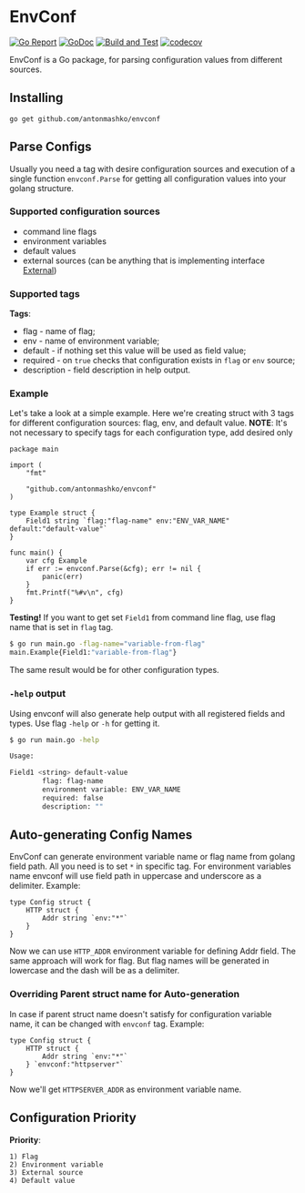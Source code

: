 # EnvConf
[![Go Report](https://goreportcard.com/badge/github.com/antonmashko/envconf)](https://goreportcard.com/report/github.com/antonmashko/envconf)
[![GoDoc](http://godoc.org/github.com/antonmashko/envconf?status.svg)](http://godoc.org/github.com/antonmashko/envconf)
[![Build and Test](https://github.com/antonmashko/envconf/actions/workflows/ci.yml/badge.svg?branch=master)](https://github.com/antonmashko/envconf/actions/workflows/ci.yml)
[![codecov](https://codecov.io/gh/antonmashko/envconf/branch/master/graph/badge.svg?token=ZdkG2flKKv)](https://codecov.io/gh/antonmashko/envconf)    

EnvConf is a Go package, for parsing configuration values from different sources. 

## Installing
```
go get github.com/antonmashko/envconf
```

## Parse Configs
Usually you need a tag with desire configuration sources and execution of a single function `envconf.Parse` for getting all configuration values into your golang structure.

### Supported configuration sources
* command line flags
* environment variables
* default values
* external sources (can be anything that is implementing interface [External](https://pkg.go.dev/github.com/antonmashko/envconf#External))

### Supported tags
**Tags**: 
- flag - name of flag;   
- env - name of environment variable;
- default - if nothing set this value will be used as field value; 
- required - on `true` checks that configuration exists in `flag` or `env` source;  
- description - field description in help output.


### Example
Let's take a look at a simple example. Here we're creating struct with 3 tags for different configuration sources: flag, env, and default value. **NOTE**: It's not necessary to specify tags for each configuration type, add desired only 

```golang
package main

import (
	"fmt"

	"github.com/antonmashko/envconf"
)

type Example struct {
	Field1 string `flag:"flag-name" env:"ENV_VAR_NAME" default:"default-value"`
}

func main() {
	var cfg Example
	if err := envconf.Parse(&cfg); err != nil {
		panic(err)
	}
	fmt.Printf("%#v\n", cfg)
}
```


**Testing!**
If you want to get set `Field1` from command line flag, use flag name that is set in `flag` tag. 
```bash
$ go run main.go -flag-name="variable-from-flag"
main.Example{Field1:"variable-from-flag"}
```
The same result would be for other configuration types.

### `-help` output
Using envconf will also generate help output with all registered fields and types. Use flag `-help` or `-h` for getting it. 
```bash
$ go run main.go -help

Usage:

Field1 <string> default-value
        flag: flag-name
        environment variable: ENV_VAR_NAME
        required: false
        description: ""
```

## Auto-generating Config Names
EnvConf can generate environment variable name or flag name from golang field path. All you need is to set `*` in specific tag. For environment variables name envconf will use field path in uppercase and underscore as a delimiter. 
Example: 
```golang
type Config struct {
	HTTP struct {
		Addr string `env:"*"`
	}
}
```
Now we can use `HTTP_ADDR` environment variable for defining Addr field. 
The same approach will work for flag. But flag names will be generated in lowercase and the dash will be as a delimiter.

### Overriding Parent struct name for Auto-generation
In case if parent struct name doesn't satisfy for configuration variable name, it can be changed with `envconf` tag.
Example:
```golang
type Config struct {
	HTTP struct {
		Addr string `env:"*"`
	} `envconf:"httpserver"`
}
```
Now we'll get `HTTPSERVER_ADDR` as environment variable name.

## Configuration Priority
**Priority**:   
```
1) Flag 
2) Environment variable 
3) External source
4) Default value
```
